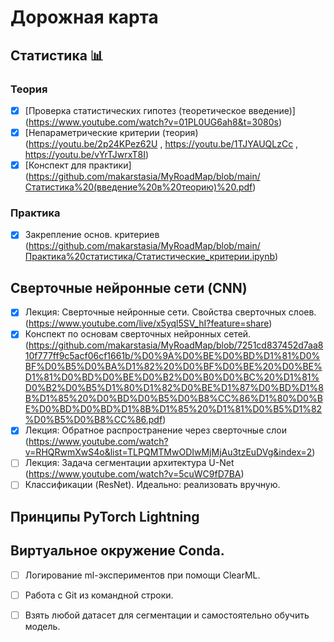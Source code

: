 # Дорожная карта

## Статистика :bar_chart:

### Теория
- [x] [Проверка статистических гипотез (теоретическое введение)] (https://www.youtube.com/watch?v=01PL0UG6ah8&t=3080s)
- [x] [Непараметрические критерии (теория) (https://youtu.be/2p24KPez62U , https://youtu.be/1TJYAUQLzCc , https://youtu.be/vYrTJwrxT8I)
- [x] [Конспект для практики] (https://github.com/makarstasia/MyRoadMap/blob/main/Статистика%20(введение%20в%20теорию)%20.pdf)

### Практика
- [x] Закрепление основ. критериев (https://github.com/makarstasia/MyRoadMap/blob/main/Практика%20статистика/Статистические_критерии.ipynb)


## Сверточные нейронные сети (CNN)
- [x] Лекция: Сверточные нейронные сети. Свойства сверточных слоев. (https://www.youtube.com/live/x5yql5SV_hI?feature=share)
- [x] Конспект по основам сверточных нейронных сетей. (https://github.com/makarstasia/MyRoadMap/blob/7251cd837452d7aa810f777ff9c5acf06cf1661b/%D0%9A%D0%BE%D0%BD%D1%81%D0%BF%D0%B5%D0%BA%D1%82%20%D0%BF%D0%BE%20%D0%BE%D1%81%D0%BD%D0%BE%D0%B2%D0%B0%D0%BC%20%D1%81%D0%B2%D0%B5%D1%80%D1%82%D0%BE%D1%87%D0%BD%D1%8B%D1%85%20%D0%BD%D0%B5%D0%B8%CC%86%D1%80%D0%BE%D0%BD%D0%BD%D1%8B%D1%85%20%D1%81%D0%B5%D1%82%D0%B5%D0%B8%CC%86.pdf)
- [x] Лекция: Обратное распространение через сверточные слои (https://www.youtube.com/watch?v=RHQRwmXwS4o&list=TLPQMTMwODIwMjMjAu3tzEuDVg&index=2)
- [ ] Лекция: Задача сегментации архитектура U-Net (https://www.youtube.com/watch?v=5cuWC9fD7BA)
- [ ] Классификации (ResNet). Идеально: реализовать вручную.

## Принципы PyTorch Lightning 

## Виртуальное окружение Conda. 
- [ ] Логирование ml-экспериментов при помощи ClearML.
- [ ] Работа с Git из командной строки. 

- [ ] Взять любой датасет для сегментации и самостоятельно обучить модель.

